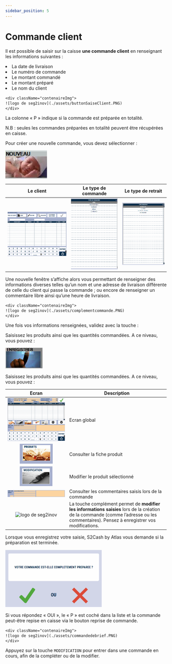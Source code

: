 ```yaml
---
sidebar_position: 5
---
```


# Commande client

Il est possible de saisir sur la caisse **une commande client** en renseignant les informations suivantes :

<li> La date de livraison </li>

<li>Le numéro de commande </li>

<li> Le montant commandé </li>

<li> Le montant préparé </li>

<li> Le nom du client </li> 


    <div className="contenaireImg">
    ![logo de seg2inov](./assets/buttonSaiseClient.PNG)
    </div>

La colonne « P » indique si la commande est préparée en totalité.


N.B : seules les commandes préparées en totalité peuvent être récupérées en caisse.

Pour créer une nouvelle commande, vous devez sélectionner :
    <div className="contenaireImg">
    ![logo de seg2inov](./assets/creationclinet.PNG)
    </div>

| Le client | Le type de commande  | Le type de retrait |
|-----------|-----------|-----------|
|![logo de seg2inov](./assets/leclinet.PNG)| ![logo de seg2inov](./assets/type-de-cmmande.PNG)|![logo de seg2inov](./assets/type-de-retrait.PNG)|

Une nouvelle fenêtre s’affiche alors vous permettant de renseigner des informations diverses telles qu’un nom et une adresse de livraison différente de celle du client qui passe la commande ; ou encore de renseigner un commentaire libre ainsi qu’une heure de livraison.

    <div className="contenaireImg">
    ![logo de seg2inov](./assets/complementcommande.PNG)
    </div>

Une fois vos informations renseignées, validez avec la touche :

Saisissez les produits ainsi que les quantités commandées. A ce niveau, vous pouvez :
    <div className="contenaireImg">
    ![logo de seg2inov](./assets/enregistre.PNG)
    </div>

Saisissez les produits ainsi que les quantités commandées. A ce niveau, vous pouvez : 

| Ecran | Description  | 
|:-----------:|-----------|
|![logo de seg2inov](./assets/produit.PNG/)| Ecran global|
|![logo de seg2inov](./assets/boutonproduit.PNG)| Consulter la fiche produit|
|![logo de seg2inov](./assets/bouttonModification.PNG)|Modifier le produit sélectionné |
|![logo de seg2inov](./assets/zonesaisiecommande.PNG)|Consulter les commentaires saisis lors de la commande |
|![logo de seg2inov](./assets/bouton%20complément.PNG)|La touche complément permet de **modifier les informations saisies** lors de la création de la commande (comme l’adresse ou les commentaires). Pensez à enregistrer vos modifications. |

Lorsque vous enregistrez votre saisie, S2Cash by Atlas vous demande si la préparation est terminée.
    <div className="contenaireImg">
    ![logo de seg2inov](./assets/vamidationcommande.PNG)
    </div>

Si vous répondez « OUI », le « P » est coché dans la liste et la commande peut-être repise en caisse via le bouton reprise de commande.

    <div className="contenaireImg">
    ![logo de seg2inov](./assets/commandedebrief.PNG)
    </div>


Appuyez sur la touche ```MODIFICATION``` pour entrer dans une commande en cours, afin de la compléter ou de la modifier.